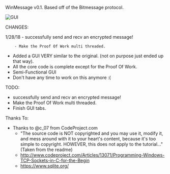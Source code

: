 WinMessage v0.1. Based off of the Bitmessage protocol.


![GUI](https://i.gyazo.com/c8f5b3da1e4b128b1aff69c3a4a5a87b.png "Screen Shot")


CHANGES:

1/28/18	- successfully send and recv an encrypted message!

		- Make the Proof Of Work multi threaded.

- Added a GUI VERY similar to the original. (not on purpose just ended up that way).
- All the core code is complete except for the Proof Of Work.
- Semi-Functional GUI
- Don't have any time to work on this anymore :(



TODO:

- successfully send and recv an encrypted message!
- Make the Proof Of Work multi threaded.
- Finish GUI tabs.

	
Thanks To:

- Thanks to @c_07 from CodeProject.com
	-	"The source code is NOT copyrighted and you may use it, modify it, and mess around with it to your heart's content, because it's too simple to copyright. HOWEVER, this does not apply to the tutorial..."(Taken from the readme)
	-	http://www.codeproject.com/Articles/13071/Programming-Windows-TCP-Sockets-in-C-for-the-Begin
	-	https://www.sqlite.org/

